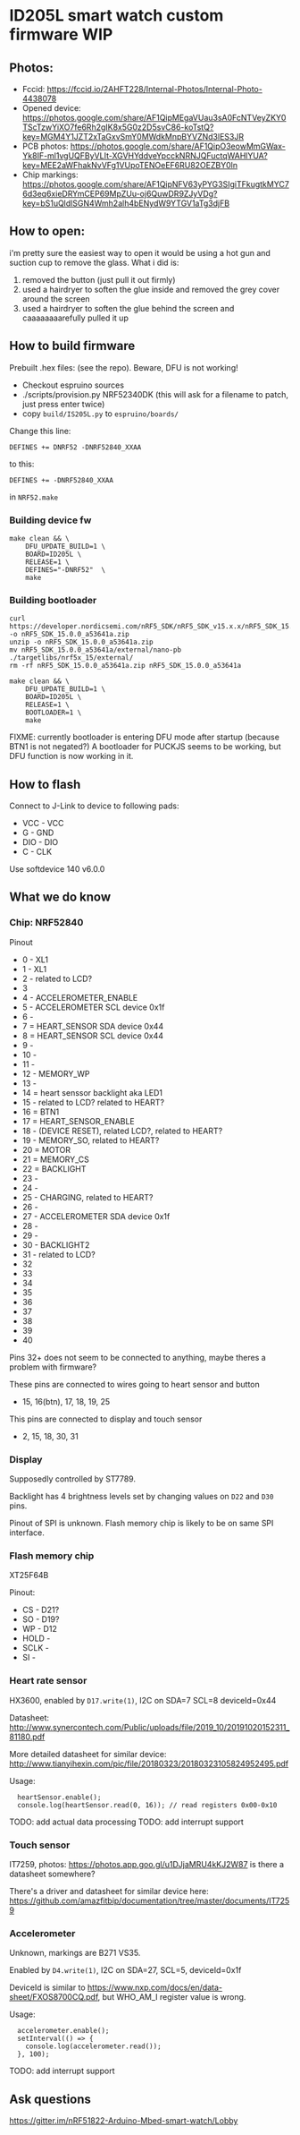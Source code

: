 # ID205L smart watch custom firmware WIP 

## Photos: 
- Fccid: https://fccid.io/2AHFT228/Internal-Photos/Internal-Photo-4438078
- Opened device: https://photos.google.com/share/AF1QipMEgaVUau3sA0FcNTVeyZKY0TScTzwYiXO7fe6Rh2gIK8x5G0z2D5svC86-koTstQ?key=MGM4Y1JZT2xTaGxvSmY0MWdkMnpBYVZNd3lES3JR
- PCB photos: https://photos.google.com/share/AF1QipO3eowMmGWax-Yk8IF-ml1vgUQFByVLIt-XGVHYddveYpcckNRNJQFuctqWAHlYUA?key=MEE2aWFhakNvVFg1VUpoTENOeEF6RU82OEZBY0ln
- Chip markings: https://photos.google.com/share/AF1QipNFV63yPYG3SIgiTFkugtkMYC76d3eq6xieDRYmCEP69MpZUu-oj6QuwDR9ZJyVDg?key=bS1uQldlSGN4Wmh2alh4bENydW9YTGV1aTg3djFB

## How to open:
i'm pretty sure the easiest way to open it would be using a hot gun and suction cup to remove the glass. What i did is:
1) removed the button (just pull it out firmly)
2) used a hairdryer to soften the glue inside and removed the grey cover around the screen
3) used a hairdryer to soften the glue behind the screen and caaaaaaaarefully pulled it up

## How to build firmware
Prebuilt .hex files: (see the repo). Beware, DFU is not working!

- Checkout espruino sources
- ./scripts/provision.py NRF52340DK (this will ask for a filename to patch, just press enter twice)
- copy `build/IS205L.py` to `espruino/boards/`

Change this line:
```
DEFINES += DNRF52 -DNRF52840_XXAA
```
to this:
```
DEFINES += -DNRF52840_XXAA
```
in `NRF52.make`

### Building device fw
```
make clean && \
    DFU_UPDATE_BUILD=1 \
    BOARD=ID205L \
    RELEASE=1 \
    DEFINES="-DNRF52"  \
    make
```

### Building bootloader
```
curl https://developer.nordicsemi.com/nRF5_SDK/nRF5_SDK_v15.x.x/nRF5_SDK_15.0.0_a53641a.zip -o nRF5_SDK_15.0.0_a53641a.zip
unzip -o nRF5_SDK_15.0.0_a53641a.zip
mv nRF5_SDK_15.0.0_a53641a/external/nano-pb ./targetlibs/nrf5x_15/external/
rm -rf nRF5_SDK_15.0.0_a53641a.zip nRF5_SDK_15.0.0_a53641a

make clean && \
    DFU_UPDATE_BUILD=1 \
    BOARD=ID205L \
    RELEASE=1 \
    BOOTLOADER=1 \
    make
```

FIXME: currently bootloader is entering DFU mode after startup (because BTN1 is not negated?) A bootloader for PUCKJS seems to be working, but DFU function is now working in it.

## How to flash

Connect to J-Link to device to following pads:
- VCC - VCC
- G - GND
- DIO - DIO  
- C - CLK

Use softdevice 140 v6.0.0

## What we do know
### Chip: NRF52840

Pinout
- 0 - XL1
- 1 - XL1
- 2 - related to LCD?
- 3
- 4 - ACCELEROMETER_ENABLE
- 5 - ACCELEROMETER SCL device 0x1f
- 6 - 
- 7 = HEART_SENSOR SDA device 0x44
- 8 = HEART_SENSOR SCL device 0x44
- 9  - 
- 10 - 
- 11 - 
- 12 - MEMORY_WP
- 13 - 
- 14 = heart senssor backlight aka LED1
- 15 - related to LCD? related to HEART?
- 16 = BTN1
- 17 = HEART_SENSOR_ENABLE
- 18 - (DEVICE RESET), related LCD?, related to HEART?
- 19 - MEMORY_SO, related to HEART?
- 20 = MOTOR
- 21 = MEMORY_CS
- 22 = BACKLIGHT
- 23 - 
- 24 - 
- 25 - CHARGING, related to HEART?
- 26 - 
- 27 - ACCELEROMETER SDA device 0x1f
- 28 - 
- 29 - 
- 30 - BACKLIGHT2
- 31 - related to LCD?
- 32
- 33
- 34
- 35
- 36
- 37
- 38
- 39
- 40

Pins 32+ does not seem to be connected to anything, maybe theres a problem with firmware?

These pins are connected to wires going to heart sensor and button
- 15, 16(btn), 17, 18, 19, 25

This pins are connected to display and touch sensor
- 2, 15, 18, 30, 31

### Display
Supposedly controlled by ST7789. 

Backlight has 4 brightness levels set by changing values on `D22` and `D30` pins.

Pinout of SPI is unknown. Flash memory chip is likely to be on same SPI interface.

### Flash memory chip
XT25F64B

Pinout:
- CS - D21?
- SO - D19?
- WP - D12
- HOLD -
- SCLK -
- SI - 

### Heart rate sensor
HX3600, enabled by `D17.write(1)`, I2C on SDA=7 SCL=8 deviceId=0x44

Datasheet: http://www.synercontech.com/Public/uploads/file/2019_10/20191020152311_81180.pdf

More detailed datasheet for similar device: http://www.tianyihexin.com/pic/file/20180323/20180323105824952495.pdf

Usage: 
```
  heartSensor.enable();
  console.log(heartSensor.read(0, 16)); // read registers 0x00-0x10
```

TODO: add actual data processing
TODO: add interrupt support

### Touch sensor
IT7259, photos: https://photos.app.goo.gl/u1DJjaMRU4kKJ2W87 is there a datasheet somewhere?

There's a driver and datasheet for similar device here: https://github.com/amazfitbip/documentation/tree/master/documents/IT7259

### Accelerometer
Unknown, markings are B271 VS35. 

Enabled by `D4.write(1)`, I2C on SDA=27, SCL=5, deviceId=0x1f

DeviceId is similar to https://www.nxp.com/docs/en/data-sheet/FXOS8700CQ.pdf, but WHO_AM_I register value is wrong.

Usage: 
```
  accelerometer.enable();
  setInterval(() => {
    console.log(accelerometer.read());
  }, 100);
```

TODO: add interrupt support

## Ask questions
https://gitter.im/nRF51822-Arduino-Mbed-smart-watch/Lobby